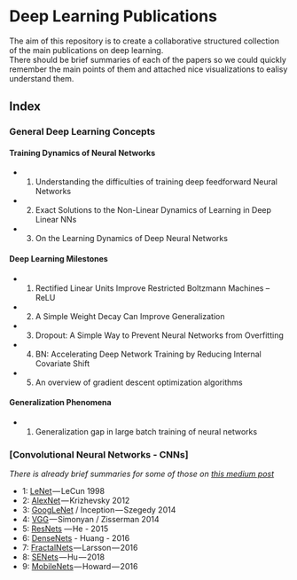 # Deep Learning Publications

The aim of this repository is to create a collaborative structured collection of the main publications on deep learning.  
There should be brief summaries of each of the papers so we could quickly remember the main points of them and attached nice visualizations to ealisy understand them.  

## Index

### General Deep Learning Concepts    

#### Training Dynamics of Neural Networks

- 1.	Understanding the difficulties of training deep feedforward Neural Networks  
- 2.	Exact Solutions to the Non-Linear Dynamics of Learning in Deep Linear NNs
- 3.	On the Learning Dynamics of Deep Neural Networks

#### Deep Learning Milestones
- 1.	Rectified Linear Units Improve Restricted Boltzmann Machines – ReLU
- 2.	A Simple Weight Decay Can Improve Generalization
- 3.	Dropout: A Simple Way to Prevent Neural Networks from Overfitting
- 4.	BN: Accelerating Deep Network Training by Reducing Internal Covariate Shift
- 5.	An overview of gradient descent optimization algorithms

#### Generalization Phenomena
- 1.	Generalization gap in large batch training of neural networks
 

### [Convolutional Neural Networks - CNNs]

*There is already brief summaries for some of those on [this medium post][medium]*

- 1: [LeNet][lenet] — LeCun 1998 
- 2: [AlexNet][alexnet] — Krizhevsky 2012 
- 3: [GoogLeNet][googlenet] / Inception — Szegedy 2014
- 4: [VGG][vgg] — Simonyan / Zisserman 2014 
- 5: [ResNets][resnet] — He - 2015
- 6: [DenseNets][densenets] - Huang - 2016 
- 7: [FractalNets][fractalnets] — Larsson — 2016
- 8: [SENets][senets] — Hu — 2018 
- 9: [MobileNets][mobilenets] — Howard — 2016 

[medium]: https://towardsdatascience.com/deep-convolutional-neural-networks-ccf96f830178
[lenet]: http://yann.lecun.com/exdb/publis/pdf/lecun-98.pdf
[alexnet]: http://papers.nips.cc/paper/4824-imagenet-classification-with-deep-convolutional-neural-networks.pdf
[googlenet]: https://arxiv.org/pdf/1409.4842.pdf
[vgg]: https://arxiv.org/pdf/1409.1556v6.pdf
[resnet]: https://arxiv.org/pdf/1512.03385.pdf 
[densenets]: https://arxiv.org/pdf/1608.06993.pdf  
[fractalnets]: https://arxiv.org/pdf/1605.07648.pdf  
[senets]: https://arxiv.org/pdf/1709.01507.pdf  
[mobilenets]: https://arxiv.org/pdf/1704.04861.pdf  
